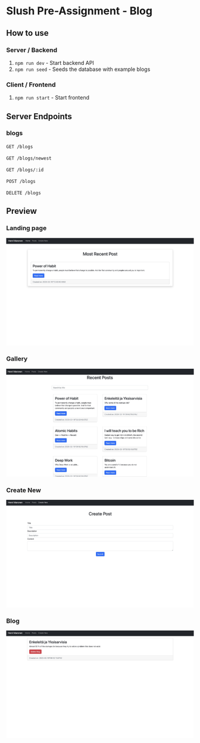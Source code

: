 # Slush Pre-Assignment - Blog


## How to use

### Server / Backend

1. `npm run dev` - Start backend API
2. `npm run seed` - Seeds the database with example blogs

### Client / Frontend

1. `npm run start` - Start frontend

## Server Endpoints

### blogs

`GET /blogs`

`GET /blogs/newest`

`GET /blogs/:id`

`POST /blogs`

`DELETE /blogs`

## Preview

### Landing page

![](./README/home_page.jpg)

### Gallery

![](./README/gallery.jpg)

### Create New

![](./README/create_new.jpg)

### Blog

![](./README/blog.jpg)
